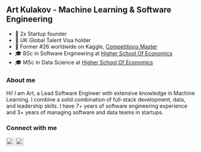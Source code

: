 ## Art Kulakov - Machine Learning & Software Engineering

- :crown: 2x Startup founder
- :crown: UK Global Talent Visa holder
- :crown: Former #26 worldwide on Kaggle, [Competitions Master](https://www.kaggle.com/artkulak/competitions)
- :mortar_board: BSc in Software Engineering at [Higher School Of Economics](https://www.hse.ru/ba/se/)
- :mortar_board: MSc in Data Science at [Higher School Of Economics](https://www.hse.ru/ma/datasci/)

### About me

Hi! I am Art, a Lead Software Engineer with extensive knowledge in Machine Learning. I combine a solid combination of full-stack development, data, and leadership skills. I have 7+ years of software engineering experience and 3+ years of managing software and data teams in startups.

### Connect with me

[<img align="left" alt="artkulakov | LinkedIn" width="22px" src="https://upload.wikimedia.org/wikipedia/commons/thumb/c/c9/Linkedin.svg/1200px-Linkedin.svg.png" />][linkedin]
[<img align="left" alt="artkulak | Kaggle" width="22px" src="https://cdn3.iconfinder.com/data/icons/logos-and-brands-adobe/512/189_Kaggle-512.png" />][kaggle]
<br />

<br />

[linkedin]: https://www.linkedin.com/in/art-kulakov/ 
[kaggle]: https://www.kaggle.com/artkulak
